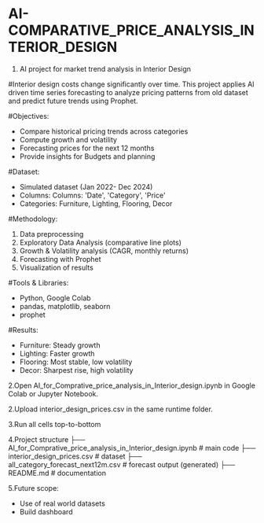 # AI-COMPARATIVE_PRICE_ANALYSIS_INTERIOR_DESIGN

1. AI project for market trend analysis in Interior Design

#Interior design costs change significantly over time. This project applies AI driven time series forecasting to analyze pricing patterns from old dataset and predict future trends using Prophet.

#Objectives:
- Compare historical pricing trends across categories
- Compute growth and volatility
- Forecasting prices for the next 12 months
- Provide insights for Budgets and planning

#Dataset:
- Simulated dataset (Jan 2022- Dec 2024)
- Columns: Columns: 'Date', 'Category', 'Price'
- Categories: Furniture, Lighting, Flooring, Decor

#Methodology:
1. Data preprocessing
2. Exploratory Data Analysis (comparative line plots)
3. Growth & Volatility analysis (CAGR, monthly returns)
4. Forecasting with Prophet
5. Visualization of results

#Tools & Libraries:
- Python, Google Colab
- pandas, matplotlib, seaborn
- prophet

#Results:
- Furniture: Steady growth
- Lighting: Faster growth
- Flooring: Most stable, low volatility
- Decor: Sharpest rise, high volatility

2.Open AI_for_Comprative_price_analysis_in_Interior_design.ipynb in Google Colab or Jupyter Notebook.

2.Upload interior_design_prices.csv in the same runtime folder.

3.Run all cells top-to-bottom

4.Project structure
├── AI_for_Comprative_price_analysis_in_Interior_design.ipynb       # main code
├── interior_design_prices.csv          # dataset
├── all_category_forecast_next12m.csv   # forecast output (generated)
├── README.md                           # documentation

5.Future scope:
- Use of real world datasets
- Build dashboard
